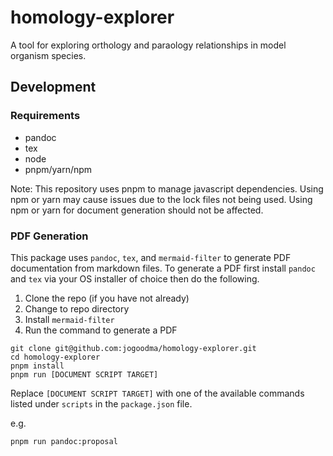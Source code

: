 # homology-explorer

A tool for exploring orthology and paraology relationships in model organism species.

## Development

### Requirements

* pandoc 
* tex
* node
* pnpm/yarn/npm

Note: This repository uses pnpm to manage javascript dependencies. Using npm or yarn may cause 
issues due to the lock files not being used. Using npm or yarn for document generation should
not be affected.

### PDF Generation

This package uses `pandoc`, `tex`, and `mermaid-filter` to generate PDF documentation from
markdown files. To generate a PDF first install `pandoc` and `tex` via your OS installer
of choice then do the following.

1. Clone the repo (if you have not already)
2. Change to repo directory
3. Install `mermaid-filter`
4. Run the command to generate a PDF

```shell
git clone git@github.com:jogoodma/homology-explorer.git
cd homology-explorer
pnpm install
pnpm run [DOCUMENT SCRIPT TARGET]
```

Replace `[DOCUMENT SCRIPT TARGET]` with one of the available commands listed under `scripts` in the
`package.json` file.

e.g.

```shell
pnpm run pandoc:proposal
```



